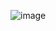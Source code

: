 
![image](https://github.com/PerroneEros/ASO2024TPs/assets/166446910/d16e17e8-f49c-44cc-9117-7fdf4785b556)
